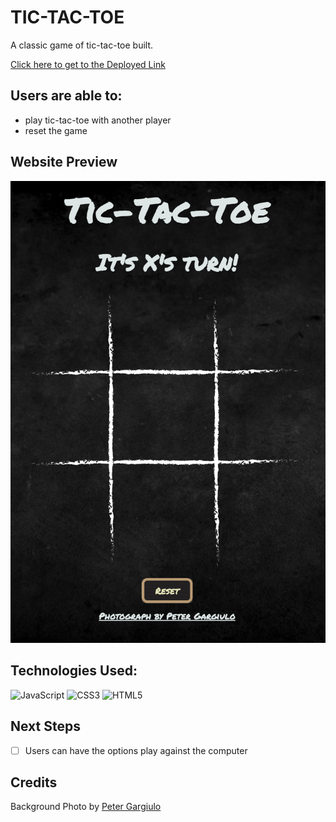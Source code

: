 # TIC-TAC-TOE
A classic game of tic-tac-toe built.
<p>

[Click here to get to the Deployed Link](https://tictactoe-coco.netlify.app/)

</p>

## Users are able to:
- play tic-tac-toe with another player
- reset the game

## Website Preview
![Preview](./assets/images/ttt.png)

## Technologies Used:
![JavaScript](https://img.shields.io/badge/javascript-%23323330.svg?style=for-the-badge&logo=javascript&logoColor=%23F7DF1E)
![CSS3](https://img.shields.io/badge/css3-%231572B6.svg?style=for-the-badge&logo=css3&logoColor=white)
![HTML5](https://img.shields.io/badge/html5-%23E34F26.svg?style=for-the-badge&logo=html5&logoColor=white)

## Next Steps
- [ ] Users can have the options play against the computer

## Credits
Background Photo by [Peter Gargiulo](https://www.granddesignscreative.com/)

